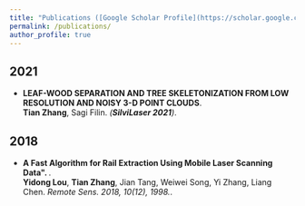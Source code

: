 ```yaml
---
title: "Publications ([Google Scholar Profile](https://scholar.google.com/citations?user=8ncR8b8AAAAJ&hl=en))"
permalink: /publications/
author_profile: true
---
```

## 2021
* <b>LEAF-WOOD SEPARATION AND TREE SKELETONIZATION FROM LOW RESOLUTION AND NOISY 3-D POINT CLOUDS</b>. <br>
<b>Tian Zhang</b>, Sagi Filin. <i>(**SilviLaser 2021**)</i>.<br>



## 2018
* <b>A Fast Algorithm for Rail Extraction Using Mobile Laser Scanning Data". </b>. <br>
**Yidong Lou**, **Tian Zhang**, Jian Tang, Weiwei Song, Yi Zhang, Liang Chen. <i> Remote Sens. 2018, 10(12), 1998.</i>.<br>


